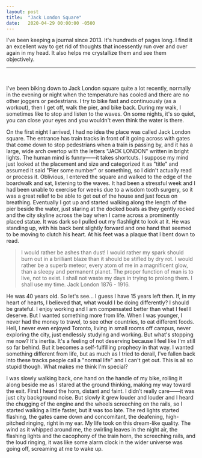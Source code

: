 ```yaml
---
layout: post
title:  "Jack London Square"
date:   2020-04-29 00:00:00 -0500
---
```


I've been keeping a journal since 2013. It's hundreds of pages long. I find it an excellent way to get rid of thoughts that incessently run over and over again in my head. It also helps me crystallize them and see them objectively.

<hr>
<br>

I've been biking down to Jack London square quite a lot recently, normally in the evening or night when the temperature has cooled and there are no other joggers or pedestrians. I try to bike fast and continuously (as a workout), then I get off, walk the pier, and bike back. During my walk, I sometimes like to stop and listen to the waves. On some nights, it's so quiet, you can close your eyes and you wouldn't even think the water is there.

On the first night I arrived, I had no idea the place was called Jack London square. The entrance has train tracks in front of it going across with gates that come down to stop pedestrians when a train is passing by, and it has a large, wide arch overtop with the letters "JACK LONDON" written in bright lights. The human mind is funny——it takes shortcuts. I suppose my mind just looked at the placement and size and categorized it as "title" and assumed it said "Pier some number" or something, so I didn't actually read or process it. Oblivious, I entered the square and walked to the edge of the boardwalk and sat, listening to the waves. It had been a stressful week and I had been unable to exercise for weeks due to a wisdom tooth surgery, so it was a great relief to be able to get out of the house and just focus on breathing. Eventually I got up and started walking along the length of the pier beside the water, just staring at the docked boats as they gently rocked and the city skyline across the bay when I came across a prominently placed statue. It was dark so I pulled out my flashlight to look at it. He was standing up, with his back bent slightly forward and one hand that seemed to be moving to clutch his heart. At his feet was a plaque that I bent down to read.

> I would rather be ashes than dust! I would rather my spark should burn out in a brilliant blaze than it should be stifled by dry rot. I would rather be a superb meteor, every atom of me in a magnificent glow, than a sleepy and permanent planet. The proper function of man is to live, not to exist. I shall not waste my days in trying to prolong them. I shall use my time. Jack London 1876 - 1916.

 He was 40 years old. So let's see... I guess I have 15 years left then. If, in my heart of hearts, I believed that, what would I be doing differently? I should be grateful. I enjoy working and I am compensated better than what I feel I deserve. But I wanted something more from life. When I was younger, I never had the money to travel, to see other countries, to eat different foods. Hell, I never even enjoyed Toronto, living in small rooms off campus, never exploring the city, just endlessly studying and working. But what's stopping me now? It's inertia. It's a feeling of not deserving because I feel like I'm still so far behind. But it becomes a self-fulfilling prophecy in that way. I wanted something different from life, but as much as I tried to derail, I've fallen back into these tracks people call a "normal life" and I can't get out. This is all so stupid though. What makes me think I'm special?

I was slowly walking back, one hand on the handle of my bike, rolling it along beside me as I stared at the ground thinking, making my way toward the exit. First I heard the horn, distant and faint. I didn’t really care——it was just city background noise. But slowly it grew louder and louder and I heard the chugging of the engine and the wheels screeching on the rails, so I started walking a little faster, but it was too late. The red lights started flashing, the gates came down and concomitant, the deafening, high-pitched ringing, right in my ear. My life took on this dream-like quality. The wind as it whipped around me, the swirling leaves in the night air, the flashing lights and the cacophony of the train horn, the screeching rails, and the loud ringing, it was like some alarm clock in the wider universe was going off, screaming at me to wake up.
